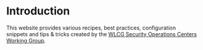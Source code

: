 # Introduction

This website provides various recipes, best practices, configuration snippets and tips & tricks created by the [WLCG Security Operations Centers Working Group](https://wlcg-soc-wg.web.cern.ch/).
